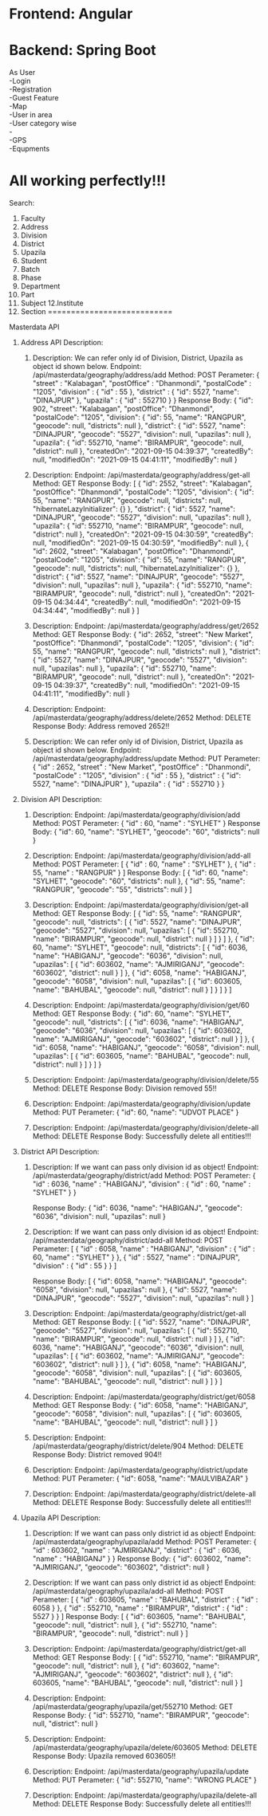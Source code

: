 # Frontend: Angular  
# Backend: Spring Boot

As User  
	-Login  
	-Registration  
	-Guest 
Feature  
	-Map  
		-User in area  
		-User category wise  
		-  
	-GPS  
	-Equpments  


All working perfectly!!!
=======================
Search:
1. Faculty
2. Address
3. Division
4. District
5. Upazila
6. Student
7. Batch
8. Phase
9. Department
10. Part
11. Subject
12.Institute
13. Section
===========================

Masterdata API

1. Address API Description:

	1. Description: We can refer only id of Division, District, Upazila as object id shown below.
	   Endpoint: /api/masterdata/geography/address/add
	   Method: POST
	   Perameter:
		{
			"street" : "Kalabagan",
			"postOffice" : "Dhanmondi",
			"postalCode" : "1205",
			"division" : {
				"id" : 55
			},
			"district" : {
				"id": 5527,
                "name": "DINAJPUR"
			},
			"upazila" : {
				"id" : 552710
			}
		}
	   Response Body:
		{
			"id": 902,
			"street": "Kalabagan",
			"postOffice": "Dhanmondi",
			"postalCode": "1205",
			"division": {
			"id": 55,
			"name": "RANGPUR",
			"geocode": null,
			"districts": null
			},
			"district": {
				"id": 5527,
				"name": "DINAJPUR",
				"geocode": "5527",
				"division": null,
				"upazilas": null
			},
			"upazila": {
				"id": 552710,
				"name": "BIRAMPUR",
				"geocode": null,
				"district": null
			},
			"createdOn": "2021-09-15 04:39:37",
			"createdBy": null,
			"modifiedOn": "2021-09-15 04:41:11",
			"modifiedBy": null
		}
		
	2. Description:
	   Endpoint: /api/masterdata/geography/address/get-all
	   Method: GET
	   Response Body:
		[
			{
				"id": 2552,
				"street": "Kalabagan",
				"postOffice": "Dhanmondi",
				"postalCode": "1205",
				"division": {
					"id": 55,
					"name": "RANGPUR",
					"geocode": null,
					"districts": null,
					"hibernateLazyInitializer": {}
				},
				"district": {
					"id": 5527,
					"name": "DINAJPUR",
					"geocode": "5527",
					"division": null,
					"upazilas": null
				},
				"upazila": {
					"id": 552710,
					"name": "BIRAMPUR",
					"geocode": null,
					"district": null
				},
				"createdOn": "2021-09-15 04:30:59",
				"createdBy": null,
				"modifiedOn": "2021-09-15 04:30:59",
				"modifiedBy": null
			},
			{
				"id": 2602,
				"street": "Kalabagan",
				"postOffice": "Dhanmondi",
				"postalCode": "1205",
				"division": {
					"id": 55,
					"name": "RANGPUR",
					"geocode": null,
					"districts": null,
					"hibernateLazyInitializer": {}
				},
				"district": {
					"id": 5527,
					"name": "DINAJPUR",
					"geocode": "5527",
					"division": null,
					"upazilas": null
				},
				"upazila": {
					"id": 552710,
					"name": "BIRAMPUR",
					"geocode": null,
					"district": null
				},
				"createdOn": "2021-09-15 04:34:44",
				"createdBy": null,
				"modifiedOn": "2021-09-15 04:34:44",
				"modifiedBy": null
			}
		]

	3. Description:
	   Endpoint: /api/masterdata/geography/address/get/2652
	   Method: GET
	   Response Body:
		{
			"id": 2652,
			"street": "New Market",
			"postOffice": "Dhanmondi",
			"postalCode": "1205",
			"division": {
				"id": 55,
				"name": "RANGPUR",
				"geocode": null,
				"districts": null
			},
			"district": {
				"id": 5527,
				"name": "DINAJPUR",
				"geocode": "5527",
				"division": null,
				"upazilas": null
			},
			"upazila": {
				"id": 552710,
				"name": "BIRAMPUR",
				"geocode": null,
				"district": null
			},
			"createdOn": "2021-09-15 04:39:37",
			"createdBy": null,
			"modifiedOn": "2021-09-15 04:41:11",
			"modifiedBy": null
		}
	   
	4. Description:
	   Endpoint: /api/masterdata/geography/address/delete/2652
	   Method: DELETE
	   Response Body: Address removed 2652!!
	   
	5. Description: We can refer only id of Division, District, Upazila as object id shown below.
	   Endpoint: /api/masterdata/geography/address/update
	   Method: PUT
	   Perameter:
		{
            "id" : 2652,
			"street" : "New Market",
			"postOffice" : "Dhanmondi",
			"postalCode" : "1205",
			"division" : {
				"id" : 55
			},
			"district" : {
				"id": 5527,
                "name": "DINAJPUR"
			},
			"upazila" : {
				"id" : 552710
			}
		}
	   

2. Division API Description:

	1. Description:
	   Endpoint: /api/masterdata/geography/division/add
	   Method: POST
	   Perameter:
		{
			"id" : 60,
			"name" : "SYLHET"
		}
	   Response Body:
		{
			"id": 60,
			"name": "SYLHET",
			"geocode": "60",
			"districts": null
		}

	2. Description:
	   Endpoint: /api/masterdata/geography/division/add-all
	   Method: POST
	   Perameter:
		[
			{
				"id" : 60,
				"name" : "SYLHET"
			},
			{
				"id" : 55,
				"name" : "RANGPUR"
			}
		]
	   Response Body:
		[
			{
				"id": 60,
				"name": "SYLHET",
				"geocode": "60",
				"districts": null
			},
			{
				"id": 55,
				"name": "RANGPUR",
				"geocode": "55",
				"districts": null
			}
		]
	   
	3. Description:
	   Endpoint: /api/masterdata/geography/division/get-all
	   Method: GET
	   Response Body:
		[
			{
				"id": 55,
				"name": "RANGPUR",
				"geocode": null,
				"districts": [
					{
						"id": 5527,
						"name": "DINAJPUR",
						"geocode": "5527",
						"division": null,
						"upazilas": [
							{
								"id": 552710,
								"name": "BIRAMPUR",
								"geocode": null,
								"district": null
							}
						]
					}
				]
			},
			{
				"id": 60,
				"name": "SYLHET",
				"geocode": null,
				"districts": [
					{
						"id": 6036,
						"name": "HABIGANJ",
						"geocode": "6036",
						"division": null,
						"upazilas": [
							{
								"id": 603602,
								"name": "AJMIRIGANJ",
								"geocode": "603602",
								"district": null
							}
						]
					},
					{
						"id": 6058,
						"name": "HABIGANJ",
						"geocode": "6058",
						"division": null,
						"upazilas": [
							{
								"id": 603605,
								"name": "BAHUBAL",
								"geocode": null,
								"district": null
							}
						]
					}
				]
			}
		]

	4. Description:
	   Endpoint: /api/masterdata/geography/division/get/60
	   Method: GET
	   Response Body:
		{
			"id": 60,
			"name": "SYLHET",
			"geocode": null,
			"districts": [
				{
					"id": 6036,
					"name": "HABIGANJ",
					"geocode": "6036",
					"division": null,
					"upazilas": [
						{
							"id": 603602,
							"name": "AJMIRIGANJ",
							"geocode": "603602",
							"district": null
						}
					]
				},
				{
					"id": 6058,
					"name": "HABIGANJ",
					"geocode": "6058",
					"division": null,
					"upazilas": [
						{
							"id": 603605,
							"name": "BAHUBAL",
							"geocode": null,
							"district": null
						}
					]
				}
			]
		}
		
	5. Description:
	   Endpoint: /api/masterdata/geography/division/delete/55
	   Method: DELETE
	   Response Body: Division removed 55!!
	   
	   
	6. Description:
	   Endpoint: /api/masterdata/geography/division/update
	   Method: PUT
	   Perameter:
		{
			"id": 60,
			"name": "UDVOT PLACE"
		}
	   
	   
	7. Description:
	   Endpoint: /api/masterdata/geography/division/delete-all
	   Method: DELETE
	   Response Body: Successfully delete all entities!!!
	   
	   

3. District API Description:

	1. Description: If we want can pass only division id as object!
	   Endpoint: /api/masterdata/geography/district/add
	   Method: POST
	   Perameter:
		{
			"id" : 6036,
			"name" : "HABIGANJ",
			"division" : {
				"id" : 60,
				"name" : "SYLHET"
			}
		}

	   Response Body:
		{
			"id": 6036,
			"name": "HABIGANJ",
			"geocode": "6036",
			"division": null,
			"upazilas": null
		}

	2. Description: If we want can pass only division id as object!
	   Endpoint: /api/masterdata/geography/district/add-all
	   Method: POST
	   Perameter:
		[
			{
				"id" : 6058,
				"name" : "HABIGANJ",
				"division" : {
					"id" : 60,
					"name" : "SYLHET"
				}
			},
			{
				"id" : 5527,
				"name" : "DINAJPUR",
				"division" : {
					"id" : 55
				}
			}
		]

	   Response Body:
		[
			{
				"id": 6058,
				"name": "HABIGANJ",
				"geocode": "6058",
				"division": null,
				"upazilas": null
			},
			{
				"id": 5527,
				"name": "DINAJPUR",
				"geocode": "5527",
				"division": null,
				"upazilas": null
			}
		]
	   
	3. Description:
	   Endpoint: /api/masterdata/geography/district/get-all
	   Method: GET
	   Response Body:
		[
			{
				"id": 5527,
				"name": "DINAJPUR",
				"geocode": "5527",
				"division": null,
				"upazilas": [
					{
						"id": 552710,
						"name": "BIRAMPUR",
						"geocode": null,
						"district": null
					}
				]
			},
			{
				"id": 6036,
				"name": "HABIGANJ",
				"geocode": "6036",
				"division": null,
				"upazilas": [
					{
						"id": 603602,
						"name": "AJMIRIGANJ",
						"geocode": "603602",
						"district": null
					}
				]
			},
			{
				"id": 6058,
				"name": "HABIGANJ",
				"geocode": "6058",
				"division": null,
				"upazilas": [
					{
						"id": 603605,
						"name": "BAHUBAL",
						"geocode": null,
						"district": null
					}
				]
			}
		]

	4. Description:
	   Endpoint: /api/masterdata/geography/district/get/6058
	   Method: GET
	   Response Body:
		{
			"id": 6058,
			"name": "HABIGANJ",
			"geocode": "6058",
			"division": null,
			"upazilas": [
				{
					"id": 603605,
					"name": "BAHUBAL",
					"geocode": null,
					"district": null
				}
			]
		}
		
	5. Description:
	   Endpoint: /api/masterdata/geography/district/delete/904
	   Method: DELETE
	   Response Body: District removed 904!!
	   
	   
	6. Description:
	   Endpoint: /api/masterdata/geography/district/update
	   Method: PUT
	   Perameter:
		{
			"id": 6058,
			"name": "MAULVIBAZAR"
		}
	 
	   
	7. Description:
	   Endpoint: /api/masterdata/geography/district/delete-all
	   Method: DELETE
	   Response Body: Successfully delete all entities!!!
	   
	   
	   
	   
4. Upazila API Description:

	1. Description: If we want can pass only district id as object!
	   Endpoint: /api/masterdata/geography/upazila/add
	   Method: POST
	   Perameter:
		{
			"id" : 603602,
			"name" : "AJMIRIGANJ",
			"district" : {
				"id" : 6036,
				"name" : "HABIGANJ"
			}
		}
	   Response Body:
		{
			"id": 603602,
			"name": "AJMIRIGANJ",
			"geocode": "603602",
			"district": null
		}

	2. Description: If we want can pass only district id as object!
	   Endpoint: /api/masterdata/geography/upazila/add-all
	   Method: POST
	   Perameter:
		[
			{
				"id" : 603605,
				"name" : "BAHUBAL",
				"district" : {
					"id" : 6058
				}
			},
			{
				"id" : 552710,
				"name" : "BIRAMPUR",
				"district" : {
					"id" : 5527
				}
			}
		]
	   Response Body:
		[
			{
				"id": 603605,
				"name": "BAHUBAL",
				"geocode": null,
				"district": null
			},
			{
				"id": 552710,
				"name": "BIRAMPUR",
				"geocode": null,
				"district": null
			}
		]
	   
	3. Description:
	   Endpoint: /api/masterdata/geography/district/get-all
	   Method: GET
	   Response Body:
		[
			{
				"id": 552710,
				"name": "BIRAMPUR",
				"geocode": null,
				"district": null
			},
			{
				"id": 603602,
				"name": "AJMIRIGANJ",
				"geocode": "603602",
				"district": null
			},
			{
				"id": 603605,
				"name": "BAHUBAL",
				"geocode": null,
				"district": null
			}
		]
		
	4. Description:
	   Endpoint: /api/masterdata/geography/upazila/get/552710
	   Method: GET
	   Response Body:
		{
			"id": 552710,
			"name": "BIRAMPUR",
			"geocode": null,
			"district": null
		}
		
	5. Description:
	   Endpoint: /api/masterdata/geography/upazila/delete/603605
	   Method: DELETE
	   Response Body: Upazila removed 603605!!
	   
	   
	6. Description:
	   Endpoint: /api/masterdata/geography/upazila/update
	   Method: PUT
	   Perameter:
		{
			"id": 552710,
			"name": "WRONG PLACE"
		}		
	   
	7. Description:
	   Endpoint: /api/masterdata/geography/upazila/delete-all
	   Method: DELETE
	   Response Body: Successfully delete all entities!!!
